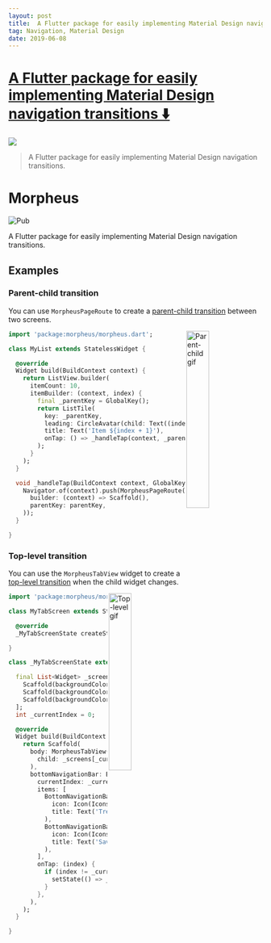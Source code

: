 ```yaml
---
layout: post
title:  A Flutter package for easily implementing Material Design navigation transitions
tag: Navigation, Material Design
date: 2019-06-08
---
```


# [A Flutter package for easily implementing Material Design navigation transitions ️⬇️ ](http://github.com/Salby/morpheus)  

![](https://flutterawesome.com/content/images/2019/05/morpheus.gif)
 
> A Flutter package for easily implementing Material Design navigation transitions.

 
# Morpheus

![Pub](https://img.shields.io/pub/v/morpheus.svg)

A Flutter package for easily implementing Material Design navigation transitions.

## Examples

### Parent-child transition

You can use `MorpheusPageRoute` to create a [parent-child transition](https://material.io/design/navigation/navigation-transitions.html#hierarchical-transitions) between two screens.

<img src="https://github.com/Salby/morpheus/blob/master/assets/parentchild-demo.gif" align = "right" width="30%" alt="Parent-child gif">

```dart
import 'package:morpheus/morpheus.dart';

class MyList extends StatelessWidget {

  @override
  Widget build(BuildContext context) {
    return ListView.builder(
      itemCount: 10,
      itemBuilder: (context, index) {
        final _parentKey = GlobalKey();
        return ListTile(
          key: _parentKey,
          leading: CircleAvatar(child: Text((index + 1).toString())),
          title: Text('Item ${index + 1}'),
          onTap: () => _handleTap(context, _parentKey),
        );
      }
    );
  }

  void _handleTap(BuildContext context, GlobalKey parentKey) {
    Navigator.of(context).push(MorpheusPageRoute(
      builder: (context) => Scaffold(),
      parentKey: parentKey,
    ));
  }

}
```

### Top-level transition

You can use the `MorpheusTabView` widget to create a [top-level transition](https://material.io/design/navigation/navigation-transitions.html#peer-transitions) when the child widget changes.

<img src="https://github.com/Salby/morpheus/blob/master/assets/toplevel-demo.gif" align = "right" width="30%" alt="Top-level gif">

```dart
import 'package:morpheus/morpheus.dart';

class MyTabScreen extends StatefulWidget {

  @override
  _MyTabScreenState createState() => _MyTabScreenState();

}

class _MyTabScreenState extends State<MyTabScreen> {

  final List<Widget> _screens = [
    Scaffold(backgroundColor: Colors.green),
    Scaffold(backgroundColor: Colors.red),
    Scaffold(backgroundColor: Colors.blue),
  ];
  int _currentIndex = 0;

  @override
  Widget build(BuildContext context) {
    return Scaffold(
      body: MorpheusTabView(
        child: _screens[_currentIndex]
      ),
      bottomNavigationBar: BottomNavigationBar(
        currentIndex: _currentIndex,
        items: [
          BottomNavigationBarItem(
            icon: Icon(Icons.trending_up),
            title: Text('Trending'),
          ),
          BottomNavigationBarItem(
            icon: Icon(Icons.star),
            title: Text('Saved'),
          ),
        ],
        onTap: (index) {
          if (index != _currentIndex) {
            setState(() => _currentIndex = index);
          }
        },
      ),
    );
  }

}
```

